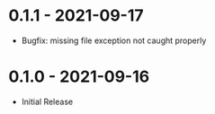 0.1.1 - 2021-09-17
==================
- Bugfix: missing file exception not caught properly

0.1.0 - 2021-09-16
==================
- Initial Release
